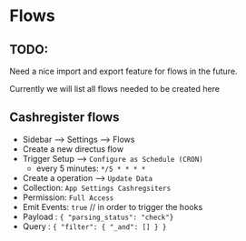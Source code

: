 # Flows

## TODO:

Need a nice import and export feature for flows in the future.

Currently we will list all flows needed to be created here

## Cashregister flows

- Sidebar --> Settings --> Flows
- Create a new directus flow
- Trigger Setup --> ```Configure as Schedule (CRON)```
  - every 5 minutes: ```*/5 * * * *```
- Create a operation --> ```Update Data```
- Collection: ```App Settings Cashregsiters```
- Permission: ```Full Access```
- Emit Events: ```true```  // in order to trigger the hooks
- Payload : ```{ "parsing_status": "check"}```
- Query : ```{ "filter": { "_and": [] } }```